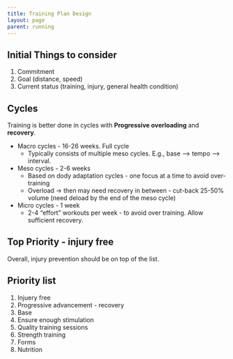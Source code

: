 ```yaml
---
title: Training Plan Design
layout: page
parent: running
---
```


## Initial Things to consider

1. Commitment
1. Goal (distance, speed)
1. Current status (training, injury, general health condition)

## Cycles

Training is better done in cycles with **Progressive overloading** and **recovery**.

* Macro cycles - 16-26 weeks. Full cycle
  * Typically consists of multiple meso cycles. E.g., base --> tempo --> interval.
* Meso cycles - 2-6 weeks
  * Based on dody adaptation cycles - one focus at a time to avoid over-training
  * Overload → then may need recovery in between - cut-back 25-50% volume (need deload by the end of the meso cycle)
* Micro cycles - 1 week
  * 2-4 “effort” workouts per week - to avoid over training. Allow sufficient recovery.

## Top Priority - injury free

Overall, injury prevention should be on top of the list.

## Priority list

1. Injuery free
1. Progressive advancement - recovery
1. Base
1. Ensure enough stimulation
1. Quality training sessions
1. Strength training
1. Forms
1. Nutrition
